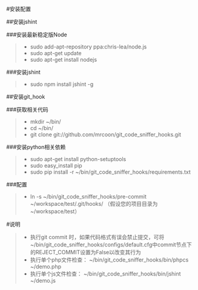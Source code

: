 #安装配置

##安装jshint

###安装最新稳定版Node
>- sudo add-apt-repository ppa:chris-lea/node.js
>- sudo apt-get update
>- sudo apt-get install nodejs

###安装jshint
>- sudo npm install jshint -g

##安装git_hook

###获取相关代码
>- mkdir ~/bin/
>- cd ~/bin/
>- git clone git://github.com/mrcoon/git_code_sniffer_hooks.git

###安装python相关依赖
>- sudo apt-get install python-setuptools
>- sudo easy_install pip
>- sudo pip install -r ~/bin/git_code_sniffer_hooks/requirements.txt

###配置
>- ln -s ~/bin/git_code_sniffer_hooks/pre-commit ~/workspace/test/.git/hooks/ （假设您的项目目录为~/workspace/test）

#说明
>- 执行git commit 时，如果代码格式有误会禁止提交，可将~/bin/git_code_sniffer_hooks/configs/default.cfg中commit节点下的REJECT_COMMIT设置为False以改变其行为
>- 执行单个php文件检查： ~/bin/git_code_sniffer_hooks/bin/phpcs ~/demo.php
>- 执行单个js文件检查： ~/bin/git_code_sniffer_hooks/bin/jshint ~/demo.js